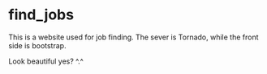 find_jobs
=========

This is a website used for job finding.
The sever is Tornado, while the front side is bootstrap.

Look beautiful yes? ^.^


